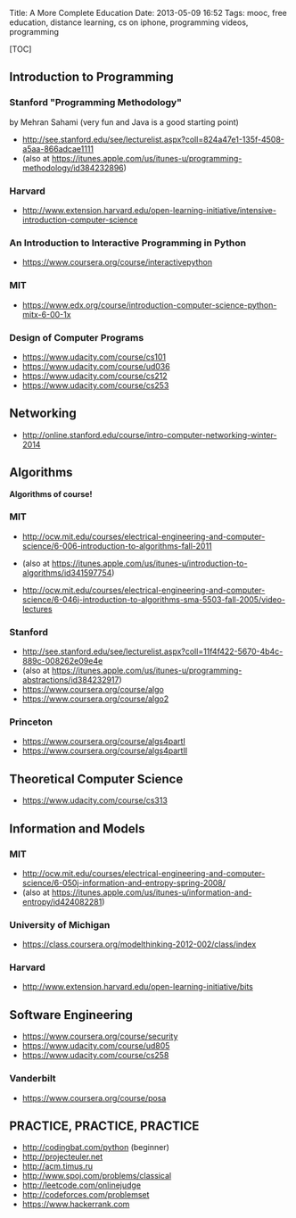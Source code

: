Title: A More Complete Education
Date: 2013-05-09 16:52
Tags: mooc, free education, distance learning, cs on iphone, programming videos, programming

[TOC]

## Introduction to Programming

### Stanford "Programming Methodology"
by Mehran Sahami (very fun and Java is a good starting point)  

- <http://see.stanford.edu/see/lecturelist.aspx?coll=824a47e1-135f-4508-a5aa-866adcae1111>
- (also at <https://itunes.apple.com/us/itunes-u/programming-methodology/id384232896>)

### Harvard
- <http://www.extension.harvard.edu/open-learning-initiative/intensive-introduction-computer-science>

### An Introduction to Interactive Programming in Python
- <https://www.coursera.org/course/interactivepython>

### MIT
- <https://www.edx.org/course/introduction-computer-science-python-mitx-6-00-1x>

### Design of Computer Programs
- <https://www.udacity.com/course/cs101>
- <https://www.udacity.com/course/ud036>
- <https://www.udacity.com/course/cs212>
- <https://www.udacity.com/course/cs253>



## Networking

- <http://online.stanford.edu/course/intro-computer-networking-winter-2014>

## Algorithms

**Algorithms of course!**  

### MIT

- <http://ocw.mit.edu/courses/electrical-engineering-and-computer-science/6-006-introduction-to-algorithms-fall-2011>

- (also at <https://itunes.apple.com/us/itunes-u/introduction-to-algorithms/id341597754>)

- <http://ocw.mit.edu/courses/electrical-engineering-and-computer-science/6-046j-introduction-to-algorithms-sma-5503-fall-2005/video-lectures>

### Stanford  
- <http://see.stanford.edu/see/lecturelist.aspx?coll=11f4f422-5670-4b4c-889c-008262e09e4e>
- (also at <https://itunes.apple.com/us/itunes-u/programming-abstractions/id384232917>)
- <https://www.coursera.org/course/algo>
- <https://www.coursera.org/course/algo2>


### Princeton  
- <https://www.coursera.org/course/algs4partI>
- <https://www.coursera.org/course/algs4partII>

## Theoretical Computer Science
- <https://www.udacity.com/course/cs313>

## Information and Models

### MIT
- <http://ocw.mit.edu/courses/electrical-engineering-and-computer-science/6-050j-information-and-entropy-spring-2008/>
- (also at <https://itunes.apple.com/us/itunes-u/information-and-entropy/id424082281>)

### University of Michigan  
- <https://class.coursera.org/modelthinking-2012-002/class/index>

### Harvard
- <http://www.extension.harvard.edu/open-learning-initiative/bits>

## Software Engineering

- <https://www.coursera.org/course/security>
- <https://www.udacity.com/course/ud805>
- <https://www.udacity.com/course/cs258>

### Vanderbilt
- <https://www.coursera.org/course/posa>


## PRACTICE, PRACTICE, PRACTICE
- <http://codingbat.com/python> (beginner)  
- <http://projecteuler.net>
- <http://acm.timus.ru>
- <http://www.spoj.com/problems/classical>
- <http://leetcode.com/onlinejudge>
- <http://codeforces.com/problemset>
- <https://www.hackerrank.com>
